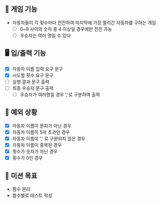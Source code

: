 ## 🚗 게임 기능

- 자동차들이 각 횟수마다 전진하여 마지막에 가장 멀리간 자동차를 구하는 게임
    - [ ] 0~9 사이의 숫자 중 4 이상일 경우에만 전진 가능
    - [ ] 우승자는 여러 명일 수 있다

## 🖥️ 입/출력 기능

- [x] 자동차 이름 입력 요구 문구
- [x] 시도할 횟수 요구 문구
- [ ] 실행 결과 문구 출력
- [ ] 최종 우승자 문구 출력
    - [ ] 우승자가 여러명일 경우 ','로 구분하여 출력

## 👾 예외 상황

- [x] 자동차 이름이 문자가 아닌 경우
- [x] 자동차 이름이 5자 초과인 경우
- [x] 자동차 이름이 ',' 로 구분되지 않은 경우
- [x] 자동차 이름이 중복된 경우
- [x] 횟수가 숫자가 아닌 경우
- [x] 횟수가 0인 경우

## 🎯 미션 목표

- 함수 분리
- 함수별로 테스트 작성